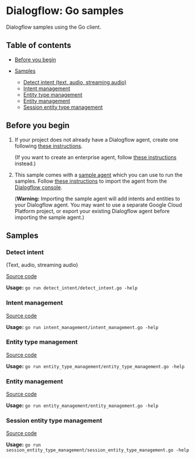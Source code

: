 # Dialogflow: Go samples

Dialogflow samples using the Go client.

## Table of contents

+ [Before you begin](#before-you-begin)

+ [Samples](#samples)
  + [Detect intent (text, audio, streaming audio)](#detect-intent)
  + [Intent management](#intent-management)
  + [Entity type management](#entity-type-management)
  + [Entity management](#entity-management)
  + [Session entity type management](#session-entity-type-management)

## Before you begin

1. If your project does not already have a Dialogflow agent, create one
   following [these
   instructions](https://dialogflow.com/docs/getting-started/building-your-first-agent#create_an_agent).

   (If you want to create an enterprise agent, follow [these
   instructions](https://cloud.google.com/dialogflow-enterprise/docs/quickstart)
   instead.)

2. This sample comes with a [sample
   agent](./resources/RoomReservation.zip)
   which you can use to run the samples. Follow [these
   instructions](https://dialogflow.com/docs/best-practices/import-export-for-versions)
   to import the agent from the [Dialogflow
   console](https://console.dialogflow.com/api-client/).

   (**Warning:** Importing the sample agent will add intents and entities to
   your Dialogflow agent. You may want to use a separate Google Cloud Platform
   project, or export your existing Dialogflow agent before importing the sample
   agent.)

## Samples

### Detect intent

(Text, audio, streaming audio)

[Source code](detect_intent/detect_intent.go)

**Usage:** `go run detect_intent/detect_intent.go -help`

### Intent management

[Source code](intent_management/intent_management.go)

**Usage:** `go run intent_management/intent_management.go -help`

### Entity type management

[Source code](entity_type_management/entity_type_management.go)

**Usage:** `go run entity_type_management/entity_type_management.go -help`

### Entity management

[Source code](entity_management/entity_management.go)

**Usage:** `go run entity_management/entity_management.go -help`

### Session entity type management

[Source code](session_entity_type_management/session_entity_type_management.go)

**Usage:** `go run session_entity_type_management/session_entity_type_management.go -help`

